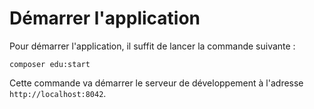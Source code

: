 # Démarrer l'application

Pour démarrer l'application, il suffit de lancer la commande suivante :

```Shell
composer edu:start
```

Cette commande va démarrer le serveur de développement à l'adresse `http://localhost:8042`.